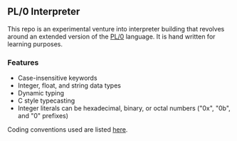 ## PL/0 Interpreter

This repo is an experimental venture into interpreter building that revolves
around an extended version of the [PL/0](https://en.wikipedia.org/wiki/PL/0)
language. It is hand written for learning purposes.

### Features
 - Case-insensitive keywords
 - Integer, float, and string data types
 - Dynamic typing
 - C style typecasting
 - Integer literals can be hexadecimal, binary, or octal numbers ("0x", "0b", and "0" prefixes)

Coding conventions used are listed [here](https://docs.microsoft.com/en-us/dotnet/csharp/fundamentals/coding-style/coding-conventions).
